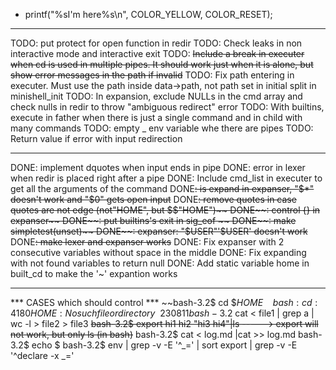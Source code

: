- printf("%sI'm here%s\n", COLOR_YELLOW, COLOR_RESET);
	
---------------------------------
TODO: put protect for open function in redir
TODO: Check leaks in non interactive mode and interactive exit
TODO: ~~Include a break in executer when cd is used in multiple pipes. It should work just when it is alone, but show error messages in the path if invalid~~
TODO: Fix path entering in executer. Must use the path inside data->path, not path set in initial split in minishell_init
TODO: In expansion, exclude NULLs in the cmd array and check nulls in redir to throw "ambiguous redirect" error
TODO: With builtins, execute in father when there is just a single command and in child with many commands
TODO: empty _ env variable whe there are pipes
TODO: Return value if error with input redirection


---------------------------------

DONE: implement dquotes when input ends in pipe
DONE: error in lexer when redir is placed right after a pipe
DONE: Include cmd_list in executer to get all the arguments of the command
DONE~~: is expand in expanser, "$*" doesn't work and "$0" gets open input~~
DONE~~: remove quotes in case quotes are not edge (not"HOME", but $$"HOME")~~
DONE~~: control {} in expanser~~
DONE~~: put builtins's exit in sig_eof ~~
DONE~~: make simpletest(unset)~~
DONE~~: expanser: "$USER"'$USER' doesn't work~~
DONE~~: make lexer and expanser works~~
DONE: Fix expanser with 2 consecutive variables without space in the middle
DONE: Fix expanding with not found variables to return null
DONE: Add static variable home in built_cd to make the '~' expantion works




---------------------------------
*** CASES which should control ***
~~bash-3.2$ cd $$HOME~~
~~bash: cd: 4180HOME: No such file or directory~~230811
bash-3.2$ cat < file1 | grep a | wc -l > file2 > file3
~~bash-3.2$ export hi1 hi2 "hi3 hi4"|ls -----> export will not work, but only ls (in bash)~~
bash-3.2$ cat < log.md |cat >> log.md 
bash-3.2$ echo $
bash-3.2$ env | grep -v -E '^_=' | sort
export | grep -v -E '^declare -x _='




